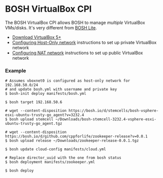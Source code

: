 # BOSH VirtualBox CPI

The BOSH VirtualBox CPI allows BOSH to manage *multiple* VirtualBox VMs/disks. It's very different from [BOSH Lite](https://github.com/cloudfoundry/bosh-lite).

- [Download VirtualBox 5+](https://www.virtualbox.org/wiki/Downloads)
- [Configuring Host-Only network](docs/networks-host-only.md) instructions to set up private VirtualBox network
- [Configuring NAT network](docs/networks-nat-network.md) instructions to set up public VirtualBox network

### Example

```
# Assumes vboxnet0 is configured as host-only network for 192.168.50.0/24
# and update bosh.yml with username and private key
$ bosh-init deploy manifests/bosh.yml

$ bosh target 192.168.50.6

# wget --content-disposition https://bosh.io/d/stemcells/bosh-vsphere-esxi-ubuntu-trusty-go_agent?v=3232.4
$ bosh upload stemcell ~/Downloads/bosh-stemcell-3232.4-vsphere-esxi-ubuntu-trusty-go_agent.tgz

# wget --content-disposition https://bosh.io/d/github.com/cppforlife/zookeeper-release?v=0.0.1
$ bosh upload release ~/Downloads/zookeeper-release-0.0.1.tgz

$ bosh update cloud-config manifests/cloud.yml

# Replace director_uuid with the one from bosh status
$ bosh deployment manifests/zookeeper.yml

$ bosh deploy
```
